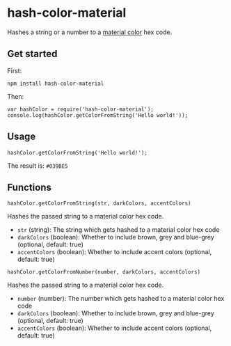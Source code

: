 # hash-color-material
Hashes a string or a number to a [material color](https://material.io/guidelines/style/color.html#color-color-palette) hex code.

## Get started
First:
```
npm install hash-color-material
```
Then:
```
var hashColor = require('hash-color-material');
console.log(hashColor.getColorFromString('Hello world!'));
```
## Usage
```
hashColor.getColorFromString('Hello world!');
```
The result is: `#039BE5`

## Functions
```
hashColor.getColorFromString(str, darkColors, accentColors)
```
Hashes the passed string to a material color hex code.
* `str` (string): The string which gets hashed to a material color hex code
* `darkColors` (boolean): Whether to include brown, grey and blue-grey (optional, default: true)
* `accentColors` (boolean): Whether to include accent colors (optional, default: true)

```
hashColor.getColorFromNumber(number, darkColors, accentColors)
```
Hashes the passed string to a material color hex code.
* `number` (number): The number which gets hashed to a material color hex code
* `darkColors` (boolean): Whether to include brown, grey and blue-grey (optional, default: true)
* `accentColors` (boolean): Whether to include accent colors (optional, default: true)
